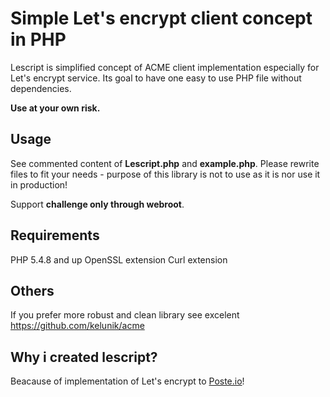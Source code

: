 # Simple Let's encrypt client concept in PHP

Lescript is simplified concept of ACME client implementation especially for Let's encrypt service. Its goal to have one 
easy to use PHP file without dependencies. 

**Use at your own risk.**

## Usage

See commented content of **Lescript.php** and **example.php**. Please rewrite files to fit your needs - purpose of this library is not to use as it is nor use it in production!

Support **challenge only through webroot**.

## Requirements

PHP 5.4.8 and up
OpenSSL extension
Curl extension

## Others

If you prefer more robust and clean library see excelent https://github.com/kelunik/acme


## Why i created lescript?

Beacause of implementation of Let's encrypt to [Poste.io](https://poste.io)!
